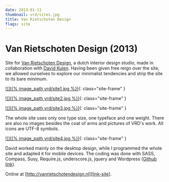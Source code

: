```yaml
---
date: 2013-01-11
thumbnail: vrd/site1.jpg
title: Van Rietschoten Design
flags: site
---
```


# Van Rietschoten Design (2013)

Site for [Van Rietschoten Design][link-site], a dutch interior design studio, made in collaboration with [David Kulen][collab1]. Having been given free reign over the site, we allowed ourselves to explore our minimalist tendencies and strip the site to its bare minimum.


[![]({% image_path vrd/site1.jpg %})][link-site]{: class="site-frame" }

[![]({% image_path vrd/site2.jpg %})][link-site]{: class="site-frame" }

[![]({% image_path vrd/site3.jpg %})][link-site]{: class="site-frame" }

The whole site uses only one type size, one typeface and one weight. There are also no images besides the coat of arms and pictures of VRD's work. All icons are UTF-8 symbols.

[![]({% image_path vrd/site4.jpg %})][link-site]{: class="site-frame" }

David worked mainly on the desktop design, while I programmed the whole site and adapted it for mobile devices. The coding was done with SASS, Compass, Susy, Require.js, underscore.js, jquery and Wordpress ([Github link][git]).

Online at [http://vanrietschotendesign.nl][link-site].

[link-site]: http://vanrietschotendesign.nl
[collab1]: http://dkulen.net
[git]: http://github.com/guimachiavelli/vrd
